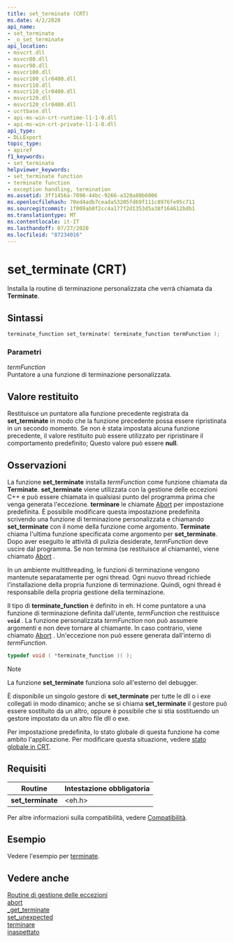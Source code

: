 ```yaml
---
title: set_terminate (CRT)
ms.date: 4/2/2020
api_name:
- set_terminate
- _o_set_terminate
api_location:
- msvcrt.dll
- msvcr80.dll
- msvcr90.dll
- msvcr100.dll
- msvcr100_clr0400.dll
- msvcr110.dll
- msvcr110_clr0400.dll
- msvcr120.dll
- msvcr120_clr0400.dll
- ucrtbase.dll
- api-ms-win-crt-runtime-l1-1-0.dll
- api-ms-win-crt-private-l1-1-0.dll
api_type:
- DLLExport
topic_type:
- apiref
f1_keywords:
- set_terminate
helpviewer_keywords:
- set_terminate function
- terminate function
- exception handling, termination
ms.assetid: 3ff1456a-7898-44bc-9266-a328a80b6006
ms.openlocfilehash: 70ed4adb7ceada53205fd69f111c8976fe95c711
ms.sourcegitcommit: 1f009ab0f2cc4a177f2d1353d5a38f164612bdb1
ms.translationtype: MT
ms.contentlocale: it-IT
ms.lasthandoff: 07/27/2020
ms.locfileid: "87234016"
---
```

# <a name="set_terminate-crt"></a>set_terminate (CRT)

Installa la routine di terminazione personalizzata che verrà chiamata da **Terminate**.

## <a name="syntax"></a>Sintassi

```cpp
terminate_function set_terminate( terminate_function termFunction );
```

### <a name="parameters"></a>Parametri

*termFunction*<br/>
Puntatore a una funzione di terminazione personalizzata.

## <a name="return-value"></a>Valore restituito

Restituisce un puntatore alla funzione precedente registrata da **set_terminate** in modo che la funzione precedente possa essere ripristinata in un secondo momento. Se non è stata impostata alcuna funzione precedente, il valore restituito può essere utilizzato per ripristinare il comportamento predefinito; Questo valore può essere **null**.

## <a name="remarks"></a>Osservazioni

La funzione **set_terminate** installa *termFunction* come funzione chiamata da **Terminate**. **set_terminate** viene utilizzata con la gestione delle eccezioni C++ e può essere chiamata in qualsiasi punto del programma prima che venga generata l'eccezione. **terminare** le chiamate [Abort](abort.md) per impostazione predefinita. È possibile modificare questa impostazione predefinita scrivendo una funzione di terminazione personalizzata e chiamando **set_terminate** con il nome della funzione come argomento. **Terminate** chiama l'ultima funzione specificata come argomento per **set_terminate**. Dopo aver eseguito le attività di pulizia desiderate, *termFunction* deve uscire dal programma. Se non termina (se restituisce al chiamante), viene chiamato [Abort](abort.md) .

In un ambiente multithreading, le funzioni di terminazione vengono mantenute separatamente per ogni thread. Ogni nuovo thread richiede l'installazione della propria funzione di terminazione. Quindi, ogni thread è responsabile della propria gestione della terminazione.

Il tipo di **terminate_function** è definito in eh. H come puntatore a una funzione di terminazione definita dall'utente, *termFunction* che restituisce **`void`** . La funzione personalizzata *termFunction* non può assumere argomenti e non deve tornare al chiamante. In caso contrario, viene chiamato [Abort](abort.md) . Un'eccezione non può essere generata dall'interno di *termFunction*.

```cpp
typedef void ( *terminate_function )( );
```

> [!NOTE]
> La funzione **set_terminate** funziona solo all'esterno del debugger.

È disponibile un singolo gestore di **set_terminate** per tutte le dll o i exe collegati in modo dinamico; anche se si chiama **set_terminate** il gestore può essere sostituito da un altro, oppure è possibile che si stia sostituendo un gestore impostato da un altro file dll o exe.

Per impostazione predefinita, lo stato globale di questa funzione ha come ambito l'applicazione. Per modificare questa situazione, vedere [stato globale in CRT](../global-state.md).

## <a name="requirements"></a>Requisiti

|Routine|Intestazione obbligatoria|
|-------------|---------------------|
|**set_terminate**|\<eh.h>|

Per altre informazioni sulla compatibilità, vedere [Compatibilità](../../c-runtime-library/compatibility.md).

## <a name="example"></a>Esempio

Vedere l'esempio per [terminate](terminate-crt.md).

## <a name="see-also"></a>Vedere anche

[Routine di gestione delle eccezioni](../../c-runtime-library/exception-handling-routines.md)<br/>
[abort](abort.md)<br/>
[_get_terminate](get-terminate.md)<br/>
[set_unexpected](set-unexpected-crt.md)<br/>
[terminare](terminate-crt.md)<br/>
[inaspettato](unexpected-crt.md)<br/>
